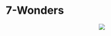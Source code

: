 # 7-Wonders
<p align="center"><img src="https://cdn.discordapp.com/attachments/843589402973831179/1203791760552108042/7.png"></p>
